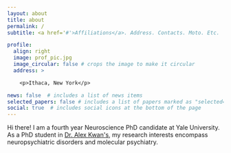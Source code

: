 ```yaml
---
layout: about
title: about
permalink: /
subtitle: <a href='#'>Affiliations</a>. Address. Contacts. Moto. Etc.

profile:
  align: right
  image: prof_pic.jpg
  image_circular: false # crops the image to make it circular
  address: >

    <p>Ithaca, New York</p>

news: false  # includes a list of news items
selected_papers: false # includes a list of papers marked as "selected={true}"
social: true  # includes social icons at the bottom of the page
---
```


Hi there! I am a fourth year Neuroscience PhD candidate at Yale University. As a PhD student in [Dr. Alex Kwan's](http://alexkwanlab.org), my research interests encompass neuropsychiatric disorders and molecular psychiatry.
